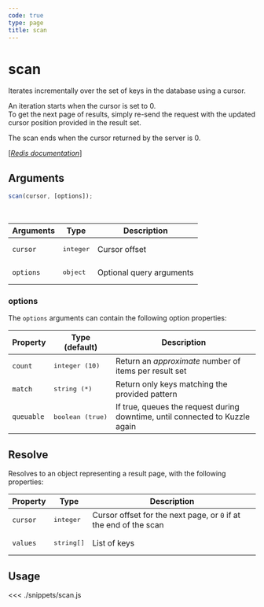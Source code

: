 ```yaml
---
code: true
type: page
title: scan
---
```


# scan

Iterates incrementally over the set of keys in the database using a cursor.

An iteration starts when the cursor is set to 0.  
To get the next page of results, simply re-send the request with the updated cursor position provided in the result set.

The scan ends when the cursor returned by the server is 0.

[[_Redis documentation_]](https://redis.io/commands/scan)

## Arguments

```js
scan(cursor, [options]);
```

<br/>

| Arguments | Type               | Description              |
| --------- | ------------------ | ------------------------ |
| `cursor`  | <pre>integer</pre> | Cursor offset            |
| `options` | <pre>object</pre>  | Optional query arguments |

### options

The `options` arguments can contain the following option properties:

| Property   | Type (default)            | Description                                                                  |
| ---------- | ------------------------- | ---------------------------------------------------------------------------- |
| `count`    | <pre>integer (10)</pre>   | Return an _approximate_ number of items per result set                       |
| `match`    | <pre>string (\*)</pre>    | Return only keys matching the provided pattern                               |
| `queuable` | <pre>boolean (true)</pre> | If true, queues the request during downtime, until connected to Kuzzle again |

## Resolve

Resolves to an object representing a result page, with the following properties:

| Property | Type                | Description                                                       |
| -------- | ------------------- | ----------------------------------------------------------------- |
| `cursor` | <pre>integer</pre>  | Cursor offset for the next page, or `0` if at the end of the scan |
| `values` | <pre>string[]</pre> | List of keys                                                      |

## Usage

<<< ./snippets/scan.js
